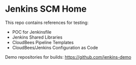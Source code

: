 # Jenkins SCM Home

This repo contains references for testing:

* POC for Jenkinsfile
* Jenkins Shared Libraries
* CloudBees Pipeline Templates
* CloudBees/Jenkins Configuration as Code

Demo repositories for builds: https://github.com/jenkins-demo